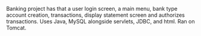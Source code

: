Banking project has that a user login screen, a main menu, bank type account creation, transactions, display statement screen and authorizes transactions.
Uses Java, MySQL alongside servlets, JDBC, and html. Ran on Tomcat.
